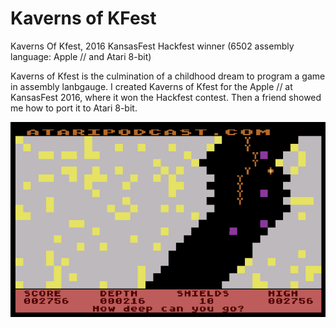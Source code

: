 # Kaverns of KFest
Kaverns Of Kfest, 2016 KansasFest Hackfest winner (6502 assembly language: Apple // and Atari 8-bit)

Kaverns of Kfest is the culmination of a childhood dream to program a game in assembly lanbgauge.
I created Kaverns of Kfest for the Apple // at KansasFest 2016, where it won the Hackfest contest. Then a friend showed me how to port it to Atari 8-bit.

![Atari screenshot](atariscreenshot.png)

